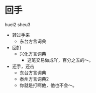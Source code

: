 # 回手
huei2 sheu3
+ 转过手来
  * 东台方言词典
+ 回扣
  * 兴化方言词典
    - 这笔交易做成吖，百分之五的～。
+ 还手，还击
  * 东台方言词典
  * 泰州方言词典2
  - 你就是打啊他，他也不会～。
